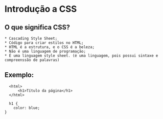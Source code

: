 # Introdução a CSS

## O que significa CSS?

    * Cascading Style Sheet;
    * Código para criar estilos no HTML;
    * HTML é a estrutura, e o CSS é a beleza;
    * Não é uma linguagem de programação;
    * É uma linguagem style sheet. (é uma linguagem, pois possui sintaxe e compreenssão de palavras)

## Exemplo:

``` HTML:
  <html>
      <h1>Título da página</h1>
  </html>
```

``` CSS:
  h1 {
    color: blue;
}
```